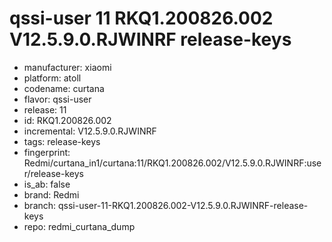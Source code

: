 # qssi-user 11 RKQ1.200826.002 V12.5.9.0.RJWINRF release-keys
- manufacturer: xiaomi
- platform: atoll
- codename: curtana
- flavor: qssi-user
- release: 11
- id: RKQ1.200826.002
- incremental: V12.5.9.0.RJWINRF
- tags: release-keys
- fingerprint: Redmi/curtana_in1/curtana:11/RKQ1.200826.002/V12.5.9.0.RJWINRF:user/release-keys
- is_ab: false
- brand: Redmi
- branch: qssi-user-11-RKQ1.200826.002-V12.5.9.0.RJWINRF-release-keys
- repo: redmi_curtana_dump
